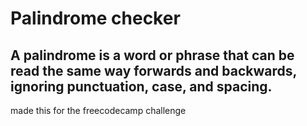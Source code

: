 # Palindrome checker

 ## A palindrome is a word or phrase that can be read the same way forwards and backwards, ignoring punctuation, case, and spacing.

 made this for the freecodecamp challenge